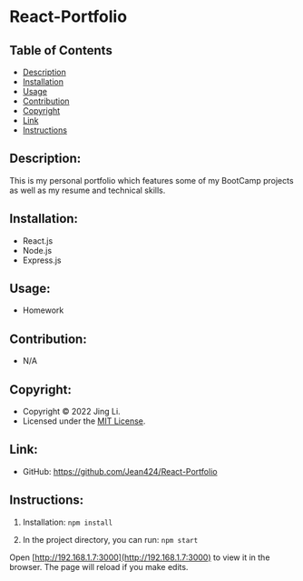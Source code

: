 # React-Portfolio
## Table of Contents
- [Description](#description)
- [Installation](#installation)
- [Usage](#usage)
- [Contribution](#contribution)
- [Copyright](#copyright)
- [Link](#link)
- [Instructions](#instructions)

## Description:
This is my personal portfolio which features some of my BootCamp projects as well as my resume and technical skills.

## Installation:
- React.js
- Node.js
- Express.js

## Usage:
- Homework

## Contribution:
- N/A

## Copyright:
- Copyright © 2022 Jing Li.
- Licensed under the [MIT License](LICENSE).

## Link:
- GitHub: https://github.com/Jean424/React-Portfolio

## Instructions:
1. Installation: `npm install`

2. In the project directory, you can run: `npm start`

Open [http://192.168.1.7:3000](http://192.168.1.7:3000) to view it in the browser.
The page will reload if you make edits.

